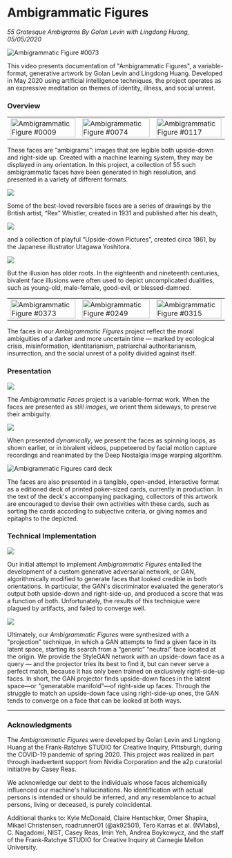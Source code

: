 # Ambigrammatic Figures

*55 Grotesque Ambigrams By Golan Levin with Lingdong Huang, 05/05/2020*


![Ambigrammatic Figure #0073](images/ambigrammatic_figure_0073_1024x1024.png)

This video presents documentation of "Ambigrammatic Figures", a variable-format, generative artwork by Golan Levin and Lingdong Huang. Developed in May 2020 using artificial intelligence techniques, the project operates as an expressive meditation on themes of identity, illness, and social unrest. 

### Overview

<table>
<tbody>
<tr>
<td width="33%"><a href="images/ambigrammatic_card_06_0009.png"><img src="images/image0009.gif" width="100%" alt="Ambigrammatic Figure #0009"></a></td>
<td width="34%"><a href="images/ambigrammatic_card_03_0074.png"><img src="images/image0074.gif" width="100%" alt="Ambigrammatic Figure #0074"></a></td>
<td width="33%"><a href="images/ambigrammatic_card_45_0117.png"><img src="images/image0117.gif" width="100%" alt="Ambigrammatic Figure #0117"></a></td>
</tr>

</tbody>
</table>


These faces are “ambigrams”: images that are legible both upside-down and right-side up. Created with a machine learning system, they may be displayed in any orientation. In this project, a collection of 55 such ambigrammatic faces have been generated in high resolution, and presented in a variety of different formats. 


![](images/rex_whistler_16x9.jpg)

Some of the best-loved reversible faces are a series of drawings by the British artist, “Rex” Whistler, created in 1931 and published after his death,

![](images/yoshitora_16x9.jpg)

and a collection of playful “Upside-down Pictures”, created circa 1861, by the Japanese illustrator Utagawa Yoshitora. 

![](images/tscherny_swiss18thc_16x9.png)

But the illusion has older roots. In the eighteenth and nineteenth centuries, bivalent face illusions were often used to depict uncomplicated dualities, such as young-old, male-female, good-evil, or blessed-damned. 

<table>
<tbody>

<tr>
<td width="33%"><a href="images/ambigrammatic_card_14_0373.png"><img src="images/image0373.gif" width="100%" alt="Ambigrammatic Figure #0373"></a></td>
<td width="34%"><a href="images/ambigrammatic_card_24_0249.png"><img src="images/image0249.gif" width="100%" alt="Ambigrammatic Figure #0249"></a></td>
<td width="33%"><a href="images/ambigrammatic_card_40_0315.png"><img src="images/image0315.gif" width="100%" alt="Ambigrammatic Figure #0315"></a></td>
</tr>

</tbody>
</table>


The faces in our *Ambigrammatic Figures* project reflect the moral ambiguities of a darker and more uncertain time — marked by ecological crisis, misinformation, identitarianism, patriarchal authoritarianism, insurrection, and the social unrest of a polity divided against itself.

### Presentation 

![](images/faces_512x512_16x9.jpg)

The *Ambigrammatic Faces* project is a variable-format work. When the faces are presented as *still images*, we orient them sideways, to preserve their ambiguity. 

![](images/puppet.gif)

When presented *dynamically*, we present the faces as spinning loops, as shown earlier, or in bivalent videos, puppeteered by facial motion capture recordings and reanimated by the Deep Nostalgia image warping algorithm. 

![Ambigrammatic Figures card deck](images/ambigrammatic_cards.png)

The faces are also presented in a tangible, open-ended, interactive format as a editioned deck of printed poker-sized cards, currently in production. In the text of the deck's accompanying packaging, collectors of this artwork are encouraged to devise their own activities with these cards, such as sorting the cards according to subjective criteria, or giving names and epitaphs to the depicted.  

### Technical Implementation 

![](images/initial_gan_16x9.jpg)

Our initial attempt to implement *Ambigrammatic Figures* entailed the development of a custom generative adversarial network, or GAN, algorithmically modified to generate faces that looked credible in both orientations. In particular, the GAN's discriminator evaluated the generator’s output both upside-down and right-side-up, and produced a score that was a function of both. Unfortunately, the results of this techniqiue were plagued by artifacts, and failed to converge well.

![](images/development_16x9.jpg)

Ultimately, our *Ambigrammatic Figures* were synthesized with a "projection" technique, in which a GAN attempts to find a given face in its latent space, starting its search from a “generic” “neutral” face located at the origin. We provide the StyleGAN network with an upside-down face as a query — and the projector tries its best to find it, but can never serve a perfect match, because it has only been trained on exclusively right-side-up faces. In short, the GAN projector finds upside-down faces in the latent space—or "generatable manifold"—of right-side up faces. Through the struggle to match an upside-down face using right-side-up ones, the GAN tends to converge on a face that can be looked at both ways.  

---
### Acknowledgments

The *Ambigrammatic Figures* were developed by Golan Levin and Lingdong Huang at the Frank-Ratchye STUDIO for Creative Inquiry, Pittsburgh, during the COVID-19 pandemic of spring 2020. This project was realized in part through inadvertent support from Nvidia Corporation and the a2p curatorial initiative by Casey Reas. 

We acknowledge our debt to the individuals whose faces alchemically influenced our machine's hallucinations. No identification with actual persons is intended or should be inferred, and any resemblance to actual persons, living or deceased, is purely coincidental.

Additional thanks to: Kyle McDonald, Claire Hentschker, Omer Shapira, Mikael Christensen, roadrunner01 (@ak92501), Tero Karras et al. (NVlabs), C. Nagadomi, NIST, Casey Reas, Imin Yeh, Andrea Boykowycz, and the staff of the Frank-Ratchye STUDIO for Creative Inquiry at Carnegie Mellon University.
